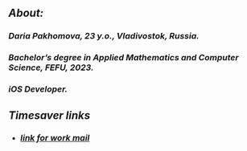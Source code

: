 ## _About:_ 
### _**Daria Pakhomova, 23 y.o., Vladivostok, Russia.**_
### _**Bachelor’s degree in Applied Mathematics and Computer Science, FEFU, 2023.**_
### _**iOS Developer.**_
## _Timesaver links_
- ###  [*link for work mail*](mailto:mrr.wrk@gmail.com)
